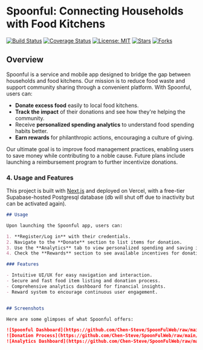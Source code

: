# Spoonful: Connecting Households with Food Kitchens

[![Build Status](https://img.shields.io/badge/build-passing-brightgreen.svg)](URL_TO_BUILD)
[![Coverage Status](https://img.shields.io/badge/coverage-100%25-brightgreen.svg)](URL_TO_COVERAGE)
[![License: MIT](https://img.shields.io/badge/License-MIT-yellow.svg)](https://opensource.org/licenses/MIT)
[![Stars](https://img.shields.io/github/stars/Chen-Steve/SpoonFulWeb.svg)](https://github.com/Chen-Steve/SpoonFulWeb/stargazers)
[![Forks](https://img.shields.io/github/forks/Chen-Steve/SpoonFulWeb.svg)](https://github.com/Chen-Steve/SpoonFulWeb/network/members)

## Overview

Spoonful is a service and mobile app designed to bridge the gap between households and food kitchens. Our mission is to reduce food waste and support community sharing through a convenient platform. With Spoonful, users can:

- **Donate excess food** easily to local food kitchens.
- **Track the impact** of their donations and see how they're helping the community.
- Receive **personalized spending analytics** to understand food spending habits better.
- **Earn rewards** for philanthropic actions, encouraging a culture of giving.

Our ultimate goal is to improve food management practices, enabling users to save money while contributing to a noble cause. Future plans include launching a reimbursement program to further incentivize donations.

### 4. Usage and Features
This project is built with [Next.js](https://nextjs.org/) and deployed on Vercel, with a free-tier Supabase-hosted Postgresql database (db will shut off due to inactivity but can be activated again). 

```markdown
## Usage

Upon launching the Spoonful app, users can:

1. **Register/Log in** with their credentials.
2. Navigate to the **Donate** section to list items for donation.
3. Use the **Analytics** tab to view personalized spending and saving insights.
4. Check the **Rewards** section to see available incentives for donations.

### Features

- Intuitive UI/UX for easy navigation and interaction.
- Secure and fast food item listing and donation process.
- Comprehensive analytics dashboard for financial insights.
- Reward system to encourage continuous user engagement.


## Screenshots

Here are some glimpses of what Spoonful offers:

![Spoonful Dashboard](https://github.com/Chen-Steve/SpoonFulWeb/raw/main/assets/dashboard.png)
![Donation Process](https://github.com/Chen-Steve/SpoonFulWeb/raw/main/assets/donation_process.png)
![Analytics Dashboard](https://github.com/Chen-Steve/SpoonFulWeb/raw/main/assets/analytics_dashboard.png)


